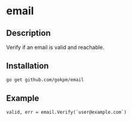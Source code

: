 # email

## Description

Verify if an email is valid and reachable.

## Installation

```sh
go get github.com/gokpm/email
```

## Example

```
valid, err = email.Verify(`user@example.com`)
```
